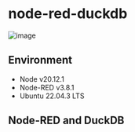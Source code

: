 # node-red-duckdb
![image](https://github.com/w3point0/node-red-duckdb/assets/993459/58005b2e-50c5-429a-81c7-e54645775367)

## Environment
- Node v20.12.1  
- Node-RED v3.8.1  
- Ubuntu 22.04.3 LTS

## Node-RED and DuckDB 
